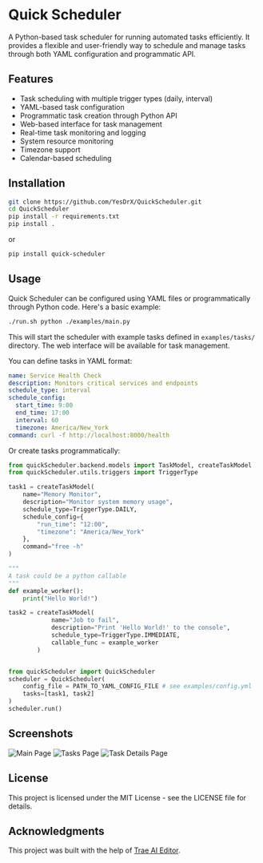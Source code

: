 # Quick Scheduler

A Python-based task scheduler for running automated tasks efficiently. It provides a flexible and user-friendly way to schedule and manage tasks through both YAML configuration and programmatic API.

## Features

- Task scheduling with multiple trigger types (daily, interval)
- YAML-based task configuration
- Programmatic task creation through Python API
- Web-based interface for task management
- Real-time task monitoring and logging
- System resource monitoring
- Timezone support
- Calendar-based scheduling

## Installation

```bash
git clone https://github.com/YesDrX/QuickScheduler.git
cd QuickScheduler
pip install -r requirements.txt
pip install .
```

or 
```bash
pip install quick-scheduler
```

## Usage

Quick Scheduler can be configured using YAML files or programmatically through Python code. Here's a basic example:

```bash
./run.sh python ./examples/main.py
```

This will start the scheduler with example tasks defined in `examples/tasks/` directory. The web interface will be available for task management.

You can define tasks in YAML format:

```yaml
name: Service Health Check
description: Monitors critical services and endpoints
schedule_type: interval
schedule_config:
  start_time: 9:00
  end_time: 17:00
  interval: 60
  timezone: America/New_York
command: curl -f http://localhost:8000/health
```

Or create tasks programmatically:

```python
from quickScheduler.backend.models import TaskModel, createTaskModel
from quickScheduler.utils.triggers import TriggerType

task1 = createTaskModel(
    name="Memory Monitor",
    description="Monitor system memory usage",
    schedule_type=TriggerType.DAILY,
    schedule_config={
        "run_time": "12:00",
        "timezone": "America/New_York"
    },
    command="free -h"
)

"""
A task could be a python callable
"""
def example_worker():
    print("Hello World!")

task2 = createTaskModel(
            name="Job to fail",
            description="Print 'Hello World!' to the console",
            schedule_type=TriggerType.IMMEDIATE,
            callable_func = example_worker
        )


from quickScheduler import QuickScheduler
scheduler = QuickScheduler(
    config_file = PATH_TO_YAML_CONFIG_FILE # see examples/config.yml
    tasks=[task1, task2]
)
scheduler.run()
```

## Screenshots
![Main Page](examples/images/main_page.png)
![Tasks Page](examples/images/tasks.png)
![Task Details Page](examples/images/task.png)

## License

This project is licensed under the MIT License - see the LICENSE file for details.

## Acknowledgments

This project was built with the help of [Trae AI Editor](https://www.trae.ai).